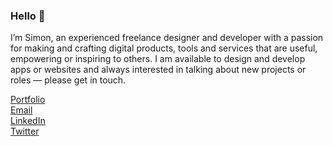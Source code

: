 ### Hello 👋

I’m Simon, an experienced freelance designer and developer with a passion for making and crafting digital products, tools and services that are useful, empowering or inspiring to others. I am available to design and develop apps or websites and always interested in talking about new projects or roles — please get in touch.

[Portfolio](https://www.simonheys.com/)<br />
[Email](mailto:si@simonheys.com)<br />
[LinkedIn](https://linkedin.com/in/simonheys)<br />
[Twitter](https://twitter.com/simonheys)

